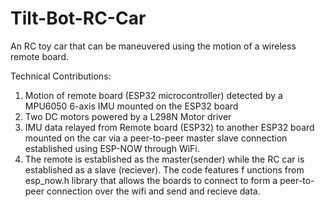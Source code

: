 # Tilt-Bot-RC-Car

An RC toy car that can be maneuvered using the motion of a wireless remote board.

Technical Contributions:
1) Motion of remote board (ESP32 microcontroller) detected by a MPU6050 6-axis IMU mounted on the ESP32 board
2) Two DC motors powered by a L298N Motor driver
3) IMU data relayed from Remote board (ESP32) to another ESP32 board mounted on the car via a peer-to-peer master slave          connection established using ESP-NOW through WiFi.
4) The remote is established as the master(sender) while the RC car is established as a slave (reciever). The code features f     unctions from esp_now.h library that allows the boards to connect to form a peer-to-peer connection over the wifi and send     and recieve data. 
